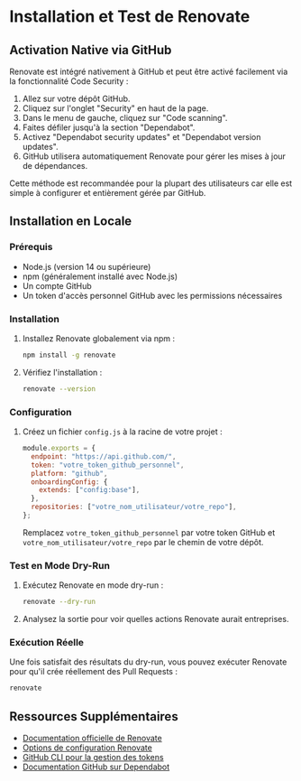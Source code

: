# Installation et Test de Renovate

## Activation Native via GitHub

Renovate est intégré nativement à GitHub et peut être activé facilement via la fonctionnalité Code Security :

1. Allez sur votre dépôt GitHub.
2. Cliquez sur l'onglet "Security" en haut de la page.
3. Dans le menu de gauche, cliquez sur "Code scanning".
4. Faites défiler jusqu'à la section "Dependabot".
5. Activez "Dependabot security updates" et "Dependabot version updates".
6. GitHub utilisera automatiquement Renovate pour gérer les mises à jour de dépendances.

Cette méthode est recommandée pour la plupart des utilisateurs car elle est simple à configurer et entièrement gérée par GitHub.

## Installation en Locale

### Prérequis

- Node.js (version 14 ou supérieure)
- npm (généralement installé avec Node.js)
- Un compte GitHub
- Un token d'accès personnel GitHub avec les permissions nécessaires

### Installation

1. Installez Renovate globalement via npm :

   ```bash
   npm install -g renovate
   ```

2. Vérifiez l'installation :

   ```bash
   renovate --version
   ```

### Configuration

1. Créez un fichier `config.js` à la racine de votre projet :

   ```javascript
   module.exports = {
     endpoint: "https://api.github.com/",
     token: "votre_token_github_personnel",
     platform: "github",
     onboardingConfig: {
       extends: ["config:base"],
     },
     repositories: ["votre_nom_utilisateur/votre_repo"],
   };
   ```

   Remplacez `votre_token_github_personnel` par votre token GitHub et `votre_nom_utilisateur/votre_repo` par le chemin de votre dépôt.

### Test en Mode Dry-Run

1. Exécutez Renovate en mode dry-run :

   ```bash
   renovate --dry-run
   ```

2. Analysez la sortie pour voir quelles actions Renovate aurait entreprises.

### Exécution Réelle

Une fois satisfait des résultats du dry-run, vous pouvez exécuter Renovate pour qu'il crée réellement des Pull Requests :

```bash
renovate
```

## Ressources Supplémentaires

- [Documentation officielle de Renovate](https://docs.renovatebot.com/)
- [Options de configuration Renovate](https://docs.renovatebot.com/configuration-options/)
- [GitHub CLI pour la gestion des tokens](https://cli.github.com/)
- [Documentation GitHub sur Dependabot](https://docs.github.com/en/code-security/dependabot)
